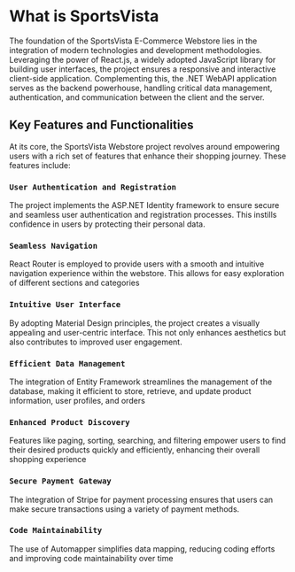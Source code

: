 # What is SportsVista

The foundation of the SportsVista E-Commerce Webstore lies in the integration of modern technologies and development methodologies. Leveraging the power of React.js, a widely adopted JavaScript library for building user interfaces, the project ensures a responsive and interactive client-side application. Complementing this, the .NET WebAPI application serves as the backend powerhouse, handling critical data management, authentication, and communication between the client and the server.

## Key Features and Functionalities

At its core, the SportsVista Webstore project revolves around empowering users with a rich set of features that enhance their shopping journey. These features include:

### `User Authentication and Registration`
The project implements the ASP.NET Identity framework to ensure secure and seamless user authentication and registration processes. This instills confidence in users by protecting their personal data.

### `Seamless Navigation`
React Router is employed to provide users with a smooth and intuitive navigation experience within the webstore. This allows for easy exploration of different sections and categories

### `Intuitive User Interface`
By adopting Material Design principles, the project creates a visually appealing and user-centric interface. This not only enhances aesthetics but also contributes to improved user engagement.

### `Efficient Data Management`
The integration of Entity Framework streamlines the management of the database, making it efficient to store, retrieve, and update product information, user profiles, and orders

### `Enhanced Product Discovery`
Features like paging, sorting, searching, and filtering empower users to find their desired products quickly and efficiently, enhancing their overall shopping experience

### `Secure Payment Gateway`
The integration of Stripe for payment processing ensures that users can make secure transactions using a variety of payment methods.

### `Code Maintainability`
The use of Automapper simplifies data mapping, reducing coding efforts and improving code maintainability over time
